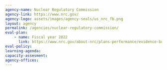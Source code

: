 ```yaml
---
agency-name: Nuclear Regulatory Commission
agency-link: https://www.nrc.gov/
agency-logo: assets/images/agency-seals/us_nrc_fb.png
layout: agency
permalink: /agencies/nuclear-regulatory-commission/
eval-plan:
    - name: Fiscal year 2022
      link: https://www.nrc.gov/about-nrc/plans-performance/evidence-building-and-evaluation/annual-evaluation-plan.html
eval-policy:
learning-agenda:
capacity-assesment:
agency-offices:
---
```


